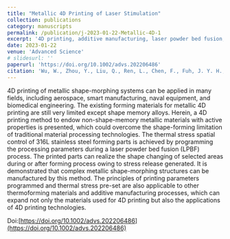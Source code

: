 ```yaml
---
title: "Metallic 4D Printing of Laser Stimulation"
collection: publications
category: manuscripts
permalink: /publication/j-2023-01-22-Metallic-4D-1
excerpt: '4D printing, additive manufacturing, laser powder bed fusion, laser stim-ulation, metallic shape-morphing structures'
date: 2023-01-22
venue: 'Advanced Science'
# slidesurl: ''
paperurl: 'https://doi.org/10.1002/advs.202206486'
citation: 'Wu, W., Zhou, Y., Liu, Q., Ren, L., Chen, F., Fuh, J. Y. H., ... & Li, G. (2023). Metallic 4D printing of laser stimulation. Advanced Science, 10(12), 2206486.'
---
```


4D printing of metallic shape-morphing systems can be applied in many fields, including aerospace, smart manufacturing, naval equipment, and biomedical engineering. The existing forming materials for metallic 4D printing are still very limited except shape memory alloys. Herein, a 4D printing method to endow non-shape-memory metallic materials with active properties is presented, which could overcome the shape-forming limitation of traditional material processing technologies. The thermal stress spatial control of 316L stainless steel forming parts is achieved by programming the processing parameters during a laser powder bed fusion (LPBF) process. The printed parts can realize the shape changing of selected areas during or after forming process owing to stress release generated. It is demonstrated that complex metallic shape-morphing structures can be manufactured by this method. The principles of printing parameters programmed and thermal stress pre-set are also applicable to other thermoforming materials and additive manufacturing processes, which can expand not only the materials used for 4D printing but also the applications of 4D printing technologies.

Doi:[https://doi.org/10.1002/advs.202206486](https://doi.org/10.1002/advs.202206486)
